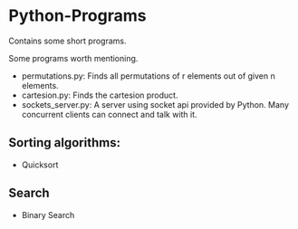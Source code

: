 Python-Programs
===============

Contains some short programs.

Some programs worth mentioning.

* permutations.py: Finds all permutations of r elements out of given n elements.
* cartesion.py: Finds the cartesion product.
* sockets_server.py: A server using socket api provided by Python. Many concurrent clients can connect and talk with it.

Sorting algorithms:
-------------------

* Quicksort

Search
----------

* Binary Search
